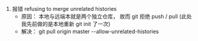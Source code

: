 1. 报错 refusing to merge unrelated histories
    * 原因： 本地与远端本就是两个独立仓库， 故而 git 拒绝 push / pull (此处我先前做的是本地重新 git init 了一次)
    * 解决： git pull origin master --allow-unrelated-histories